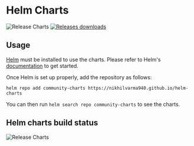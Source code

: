 # Helm Charts

![Release Charts](https://github.com/prometheus-community/helm-charts/actions/workflows/release.yaml/badge.svg?branch=main) [![Releases downloads](https://img.shields.io/github/downloads/prometheus-community/helm-charts/total.svg)](https://github.com/prometheus-community/helm-charts/releases)

## Usage

[Helm](https://helm.sh) must be installed to use the charts.
Please refer to Helm's [documentation](https://helm.sh/docs/) to get started.

Once Helm is set up properly, add the repository as follows:

```console
helm repo add community-charts https://nikhilvarma940.github.io/helm-charts
```

You can then run `helm search repo community-charts` to see the charts.

## Helm charts build status

![Release Charts](https://github.com/prometheus-community/helm-charts/actions/workflows/release.yaml/badge.svg?branch=main)
